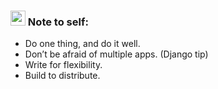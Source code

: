 ### <img src="https://github.com/TheDudeThatCode/TheDudeThatCode/blob/master/Assets/Hi.gif" width="24px"> Note to self:

- Do one thing, and do it well.
- Don’t be afraid of multiple apps. (Django tip)
- Write for flexibility.
- Build to distribute.


